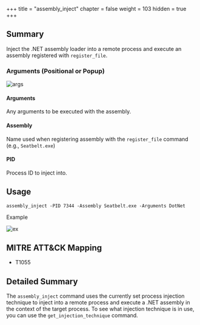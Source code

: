 +++
title = "assembly_inject"
chapter = false
weight = 103
hidden = true
+++

## Summary

Inject the .NET assembly loader into a remote process and execute an assembly registered with `register_file`. 

### Arguments (Positional or Popup)

![args](../images/assembly_inject.png)

#### Arguments
Any arguments to be executed with the assembly.

#### Assembly
Name used when registering assembly with the `register_file` command (e.g., `Seatbelt.exe`)

#### PID
Process ID to inject into.

## Usage
```
assembly_inject -PID 7344 -Assembly Seatbelt.exe -Arguments DotNet
```

Example

![ex](../images/assembly_inject_resp.png)

## MITRE ATT&CK Mapping

- T1055

## Detailed Summary

The `assembly_inject` command uses the currently set process injection technique to inject into a remote process and execute a .NET assembly in the context of the target process. To see what injection technique is in use, you can use the `get_injection_technique` command.